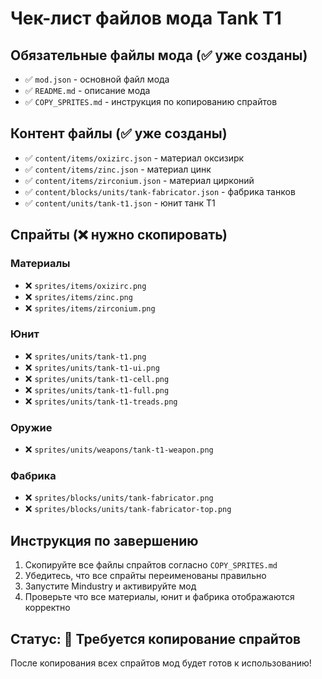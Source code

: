 # Чек-лист файлов мода Tank T1

## Обязательные файлы мода (✅ уже созданы)
- ✅ `mod.json` - основной файл мода
- ✅ `README.md` - описание мода
- ✅ `COPY_SPRITES.md` - инструкция по копированию спрайтов

## Контент файлы (✅ уже созданы)
- ✅ `content/items/oxizirc.json` - материал оксизирк
- ✅ `content/items/zinc.json` - материал цинк
- ✅ `content/items/zirconium.json` - материал цирконий
- ✅ `content/blocks/units/tank-fabricator.json` - фабрика танков
- ✅ `content/units/tank-t1.json` - юнит танк T1

## Спрайты (❌ нужно скопировать)

### Материалы
- ❌ `sprites/items/oxizirc.png`
- ❌ `sprites/items/zinc.png`
- ❌ `sprites/items/zirconium.png`

### Юнит
- ❌ `sprites/units/tank-t1.png`
- ❌ `sprites/units/tank-t1-ui.png`
- ❌ `sprites/units/tank-t1-cell.png`
- ❌ `sprites/units/tank-t1-full.png`
- ❌ `sprites/units/tank-t1-treads.png`

### Оружие
- ❌ `sprites/units/weapons/tank-t1-weapon.png`

### Фабрика
- ❌ `sprites/blocks/units/tank-fabricator.png`
- ❌ `sprites/blocks/units/tank-fabricator-top.png`

## Инструкция по завершению

1. Скопируйте все файлы спрайтов согласно `COPY_SPRITES.md`
2. Убедитесь, что все спрайты переименованы правильно
3. Запустите Mindustry и активируйте мод
4. Проверьте что все материалы, юнит и фабрика отображаются корректно

## Статус: 🔄 Требуется копирование спрайтов

После копирования всех спрайтов мод будет готов к использованию! 